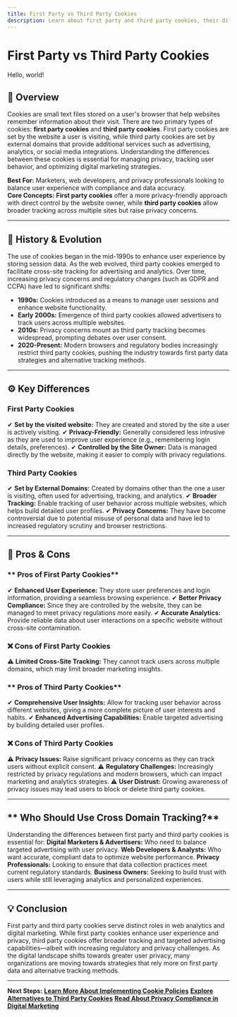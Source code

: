 ```yaml
---
title: First Party vs Third Party Cookies
description: Learn about first party and third party cookies, their differences, pros and cons, and how they impact user privacy and web analytics.
---
```


# **First Party vs Third Party Cookies**

Hello, world!

## **📌 Overview**  
Cookies are small text files stored on a user's browser that help websites remember information about their visit. There are two primary types of cookies: **first party cookies** and **third party cookies**. First party cookies are set by the website a user is visiting, while third party cookies are set by external domains that provide additional services such as advertising, analytics, or social media integrations. Understanding the differences between these cookies is essential for managing privacy, tracking user behavior, and optimizing digital marketing strategies.

 **Best For:** Marketers, web developers, and privacy professionals looking to balance user experience with compliance and data accuracy.  
 **Core Concepts:** **First party cookies** offer a more privacy-friendly approach with direct control by the website owner, while **third party cookies** allow broader tracking across multiple sites but raise privacy concerns.

---

## **📜 History & Evolution**  
The use of cookies began in the mid-1990s to enhance user experience by storing session data. As the web evolved, third party cookies emerged to facilitate cross-site tracking for advertising and analytics. Over time, increasing privacy concerns and regulatory changes (such as GDPR and CCPA) have led to significant shifts:

- **1990s:** Cookies introduced as a means to manage user sessions and enhance website functionality.
- **Early 2000s:** Emergence of third party cookies allowed advertisers to track users across multiple websites.
- **2010s:** Privacy concerns mount as third party tracking becomes widespread, prompting debates over user consent.
- **2020-Present:** Modern browsers and regulatory bodies increasingly restrict third party cookies, pushing the industry towards first party data strategies and alternative tracking methods.

---

## **⚙️ Key Differences**

### **First Party Cookies**
✔ **Set by the visited website:** They are created and stored by the site a user is actively visiting.
✔ **Privacy-Friendly:** Generally considered less intrusive as they are used to improve user experience (e.g., remembering login details, preferences).
✔ **Controlled by the Site Owner:** Data is managed directly by the website, making it easier to comply with privacy regulations.

### **Third Party Cookies**
✔ **Set by External Domains:** Created by domains other than the one a user is visiting, often used for advertising, tracking, and analytics.
✔ **Broader Tracking:** Enable tracking of user behavior across multiple websites, which helps build detailed user profiles.
✔ **Privacy Concerns:** They have become controversial due to potential misuse of personal data and have led to increased regulatory scrutiny and browser restrictions.

---

## **🔄 Pros & Cons**

### ** Pros of First Party Cookies**
✔ **Enhanced User Experience:** They store user preferences and login information, providing a seamless browsing experience.
✔ **Better Privacy Compliance:** Since they are controlled by the website, they can be managed to meet privacy regulations more easily.
✔ **Accurate Analytics:** Provide reliable data about user interactions on a specific website without cross-site contamination.

### **❌ Cons of First Party Cookies**
⚠ **Limited Cross-Site Tracking:** They cannot track users across multiple domains, which may limit broader marketing insights.

### ** Pros of Third Party Cookies**
✔ **Comprehensive User Insights:** Allow for tracking user behavior across different websites, giving a more complete picture of user interests and habits.
✔ **Enhanced Advertising Capabilities:** Enable targeted advertising by building detailed user profiles.

### **❌ Cons of Third Party Cookies**
⚠ **Privacy Issues:** Raise significant privacy concerns as they can track users without explicit consent.
⚠ **Regulatory Challenges:** Increasingly restricted by privacy regulations and modern browsers, which can impact marketing and analytics strategies.
⚠ **User Distrust:** Growing awareness of privacy issues may lead users to block or delete third party cookies.

---

## ** Who Should Use Cross Domain Tracking?**
Understanding the differences between first party and third party cookies is essential for:
 **Digital Marketers & Advertisers:** Who need to balance targeted advertising with user privacy.
 **Web Developers & Analysts:** Who want accurate, compliant data to optimize website performance.
 **Privacy Professionals:** Looking to ensure that data collection practices meet current regulatory standards.
 **Business Owners:** Seeking to build trust with users while still leveraging analytics and personalized experiences.

---

## **💡 Conclusion**
First party and third party cookies serve distinct roles in web analytics and digital marketing. While first party cookies enhance user experience and privacy, third party cookies offer broader tracking and targeted advertising capabilities—albeit with increasing regulatory and privacy challenges. As the digital landscape shifts towards greater user privacy, many organizations are moving towards strategies that rely more on first party data and alternative tracking methods.

---

 **Next Steps:**
 **[Learn More About Implementing Cookie Policies](#)**
 **[Explore Alternatives to Third Party Cookies](#)**
 **[Read About Privacy Compliance in Digital Marketing](#)**
